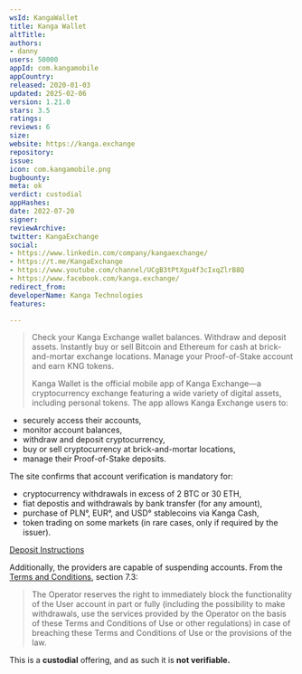 ```yaml
---
wsId: KangaWallet
title: Kanga Wallet
altTitle: 
authors:
- danny
users: 50000
appId: com.kangamobile
appCountry: 
released: 2020-01-03
updated: 2025-02-06
version: 1.21.0
stars: 3.5
ratings: 
reviews: 6
size: 
website: https://kanga.exchange
repository: 
issue: 
icon: com.kangamobile.png
bugbounty: 
meta: ok
verdict: custodial
appHashes: 
date: 2022-07-20
signer: 
reviewArchive: 
twitter: KangaExchange
social:
- https://www.linkedin.com/company/kangaexchange/
- https://t.me/KangaExchange
- https://www.youtube.com/channel/UCgB3tPtXgu4f3cIxqZlrB8Q
- https://www.facebook.com/kanga.exchange/
redirect_from: 
developerName: Kanga Technologies
features: 

---
```


> Check your Kanga Exchange wallet balances. Withdraw and deposit assets. Instantly buy or sell Bitcoin and Ethereum for cash at brick-and-mortar exchange locations. Manage your Proof-of-Stake account and earn KNG tokens.
>
> Kanga Wallet is the official mobile app of Kanga Exchange—a cryptocurrency exchange featuring a wide variety of digital assets, including personal tokens. The app allows Kanga Exchange users to:
- securely access their accounts,
- monitor account balances,
- withdraw and deposit cryptocurrency,
- buy or sell cryptocurrency at brick-and-mortar locations,
- manage their Proof-of-Stake deposits.   

The site confirms that account verification is mandatory for:

>
- cryptocurrency withdrawals in excess of 2 BTC or 30 ETH,
- fiat depostis and withdrawals by bank transfer (for any amount),
- purchase of PLN°, EUR°, and USD° stablecoins via Kanga Cash,
- token trading on some markets (in rare cases, only if required by the issuer).

[Deposit Instructions](https://support.kanga.exchange/guide/deposit-assets-to-kanga-exchange/)

Additionally, the providers are capable of suspending accounts. From the [Terms and Conditions](https://support.kanga.exchange/terms-of-use/), section 7.3:

> The Operator reserves the right to immediately block the functionality of the User account in part or fully (including the possibility to make withdrawals, use the services provided by the Operator on the basis of these Terms and Conditions of Use or other regulations) in case of breaching these Terms and Conditions of Use or the provisions of the law. 



This is a **custodial** offering, and as such it is **not verifiable.**
